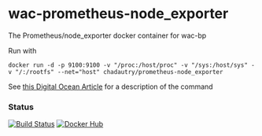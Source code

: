 # wac-prometheus-node_exporter
The Prometheus/node_exporter docker container for wac-bp

Run with 
```
docker run -d -p 9100:9100 -v "/proc:/host/proc" -v "/sys:/host/sys" -v "/:/rootfs" --net="host" chadautry/prometheus-node_exporter
```

See [this Digital Ocean Article](https://www.digitalocean.com/community/tutorials/how-to-install-prometheus-using-docker-on-ubuntu-14-04) for a description of the command

### Status
[![Build Status](https://travis-ci.org/chad-autry/wac-prometheus-node_exporter.svg?branch=master)](https://travis-ci.org/chad-autry/wac-prometheus-node_exporter)
[![Docker Hub](https://img.shields.io/badge/docker-ready-blue.svg)](https://registry.hub.docker.com/u/chadautry/wac-prometheus-node_exporter/)

